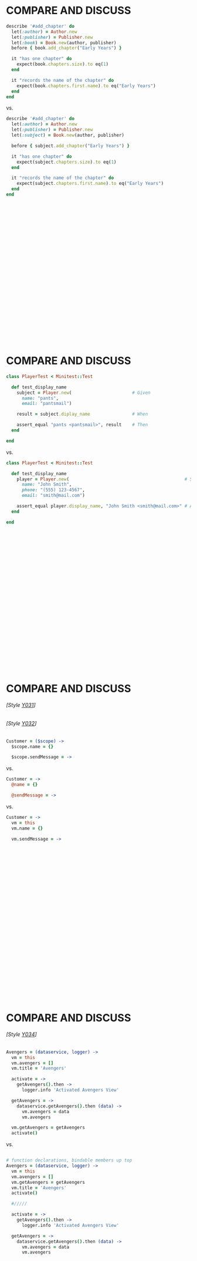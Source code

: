 <br></br>
<br></br>
<br></br>
<br></br>
<br></br>
<br></br>
<br></br>
<br></br>
<br></br>
<br></br>
<br></br>

# COMPARE AND DISCUSS
```ruby
describe '#add_chapter' do
  let(:author) = Author.new
  let(:publisher) = Publisher.new
  let(:book) = Book.new(author, publisher)
  before { book.add_chapter("Early Years") }

  it "has one chapter" do
    expect(book.chapters.size).to eq(1)
  end

  it "records the name of the chapter" do
    expect(book.chapters.first.name).to eq("Early Years")
  end
end
```
vs.
```ruby
describe '#add_chapter' do
  let(:author) = Author.new
  let(:publisher) = Publisher.new
  let(:subject) = Book.new(author, publisher)

  before { subject.add_chapter("Early Years") }

  it "has one chapter" do
    expect(subject.chapters.size).to eq(1)
  end

  it "records the name of the chapter" do
    expect(subject.chapters.first.name).to eq("Early Years")
  end
end
```


<br></br>
<br></br>
<br></br>
<br></br>
<br></br>
<br></br>
<br></br>
<br></br>
<br></br>
<br></br>
<br></br>

# COMPARE AND DISCUSS
```ruby
class PlayerTest < Minitest::Test

  def test_display_name
    subject = Player.new(                       # Given
      name: "pants",
      email: "pantsmail")

    result = subject.diplay_name                # When

    assert_equal "pants <pantsmail>", result    # Then
  end

end
```
vs.
```ruby
class PlayerTest < Minitest::Test

  def test_display_name
    player = Player.new(                                            # Setup
      name: "John Smith",
      phone: "(555) 123-4567",
      email: "smith@mail.com")

    assert_equal player.display_name, "John Smith <smith@mail.com>" # Assert
  end

end
```
<br></br>
<br></br>
<br></br>
<br></br>
<br></br>
<br></br>
<br></br>
<br></br>
<br></br>
<br></br>
<br></br>
# COMPARE AND DISCUSS
###### [Style [Y031](http://github.com/bolpin/angular-style/README.md#style-y031)]
###### [Style [Y032](http://github.com/bolpin/angular-style/README.md#style-y032)]

```coffeescript
Customer = ($scope) ->
  $scope.name = {}

  $scope.sendMessage = ->
```
vs.

```coffeescript
Customer = ->
  @name = {}

  @sendMessage = ->
```
vs.

```coffeescript
Customer = ->
  vm = this
  vm.name = {}

  vm.sendMessage = ->
```
<br></br>
<br></br>
<br></br>
<br></br>
<br></br>
<br></br>
<br></br>
<br></br>
<br></br>
<br></br>
<br></br>
<br></br>
# COMPARE AND DISCUSS
###### [Style [Y034](http://github.com/bolpin/angular-style/README.md#style-y034)]


  ```coffeescript
  Avengers = (dataservice, logger) ->
    vm = this
    vm.avengers = []
    vm.title = 'Avengers'

    activate = ->
      getAvengers().then ->
        logger.info 'Activated Avengers View'

    getAvengers = ->
      dataservice.getAvengers().then (data) ->
        vm.avengers = data
        vm.avengers

    vm.getAvengers = getAvengers
    activate()
  ```

vs.

  ```coffeescript

  # function declarations, bindable members up top
  Avengers = (dataservice, logger) ->
    vm = this
    vm.avengers = []
    vm.getAvengers = getAvengers
    vm.title = 'Avengers'
    activate()

    #/////

    activate = ->
      getAvengers().then ->
        logger.info 'Activated Avengers View'

    getAvengers = ->
      dataservice.getAvengers().then (data) ->
        vm.avengers = data
        vm.avengers
  ```

<br></br>
<br></br>
<br></br>
<br></br>
<br></br>
<br></br>
<br></br>
<br></br>
<br></br>
<br></br>
<br></br>
<br></br>
# COMPARE AND DISCUSS
###### [Style [Y033](http://github.com/bolpin/angular-style/README.md#style-y033)]


```coffeescript
Sessions = ->
  vm = this

  vm.gotoSession = ->
    #...

  vm.refresh = ->
    #...

  vm.search = ->
    #...

  vm.sessions = []
  vm.title = 'Sessions'
```

vs.

```coffeescript
Sessions = ->
  vm = this
  vm.gotoSession = gotoSession
  vm.refresh = refresh
  vm.search = search
  vm.sessions = []
  vm.title = 'Sessions'

  gotoSession = ->
    #...

  refresh = ->
    #...

  search = ->
    #...
```
<br></br>
<br></br>
<br></br>
<br></br>
<br></br>
<br></br>
<br></br>
<br></br>
<br></br>

What about one-liners?

```coffeescript
Sessions = (data) ->
  vm = this
  vm.gotoSession = gotoSession

  vm.refresh = ->
    # lines
    # of
    # code
    # affects
    # readability

  vm.search = search
  vm.sessions = []
  vm.title = 'Sessions'
```

vs.

```coffeescript
Sessions = (dataservice) ->
  vm = this
  vm.gotoSession = gotoSession
  vm.refresh = dataservice.refresh
  # 1 liner
  vm.search = search
  vm.sessions = []
  vm.title = 'Sessions'
```

<br></br>
<br></br>
<br></br>
<br></br>
<br></br>
<br></br>
<br></br>
<br></br>
<br></br>
<br></br>
<br></br>
<br></br>
# COMPARE AND DISCUSS
###### [Style [Y020](http://github.com/bolpin/angular-style/README.md#style-y001)]

```coffeescript
angular
  .module('app', [ 'ngRoute' ])
  .controller('SomeController', SomeController)
  .factory 'someFactory', someFactory

SomeController = ->
  #...

someFactory = ->
  #...
```
vs.

```coffeescript
# app.module.js.coffee
angular
  .module 'app', [ 'ngRoute' ]
```

```coffeescript
# someController.js.coffee
angular
  .module('app')
  .controller 'SomeController', SomeController

SomeController ->
  #...
```

```coffeescript
# someFactory.js.coffee
angular
  .module('app')
  .factory 'someFactory', someFactory

someFactory ->
  #...
```
<br></br>
<br></br>
<br></br>
<br></br>
<br></br>
<br></br>
<br></br>
<br></br>
<br></br>
<br></br>
<br></br>

# DISCUSS
###### [Style [Y023](http://github.com/bolpin/angular-style/README.md#style-y023)]

Good?

  - Use `angular.module('app', [])` to set a module.
  - Use `angular.module('app')` to get a module.

<br></br>
<br></br>
<br></br>
<br></br>
<br></br>
<br></br>
<br></br>
<br></br>
<br></br>
# COMPARE AND DISCUSS
###### [Style [Y030](http://github.com/bolpin/angular-style/README.md#style-y030)]


```html
<div ng-controller="Customer">
    {{ name }}
</div>
```

vs.

```html
<div ng-controller="Customer as customer">
    {{ customer.name }}
</div>
```

<br></br>
<br></br>
<br></br>
<br></br>
<br></br>
<br></br>
<br></br>
<br></br>
<br></br>
<br></br>
<br></br>
<br></br>
# COMPARE AND DISCUSS
###### [Style [Y035](http://github.com/bolpin/angular-style/README.md#style-y035)]

  ```coffeescript

  Order = ($http, $q, config, userInfo) ->
    vm = this
    vm.checkCredit = checkCredit
    vm.isCreditOk
    vm.total = 0

    checkCredit = ->
      settings = {}
      # Get the credit service base URL from config
      # Set credit service required headers
      # Prepare URL query string or data object with request data
      # Add user-identifying info so service gets the right credit limit for this user.
      # Use JSONP for this browser if it doesn't support CORS
      $http.get(settings).then((data) ->
        # Unpack JSON data in the response object
        # to find maxRemainingAmount
        vm.isCreditOk = vm.total <= maxRemainingAmount
      ).catch (error) ->
        # Interpret error
        # Cope w/ timeout? retry? try alternate service?
        # Re-reject with appropriate error for a user to see
  ```

  vs.

  ```coffeescript

  Order = (creditService) ->
    vm = this
    vm.checkCredit = checkCredit
    vm.isCreditOk
    vm.total = 0

    checkCredit = ->
      creditService.isOrderTotalOk(vm.total).then((isOk) ->
        vm.isCreditOk = isOk
      ).catch showServiceError
  ```

<br></br>
<br></br>
<br></br>
<br></br>
<br></br>
<br></br>
<br></br>
<br></br>
<br></br>
<br></br>
<br></br>
<br></br>
# COMPARE AND DISCUSS
###### [Style [Y037](http://github.com/bolpin/angular-style/README.md#style-y037)]


### Re-use controllers amongst multiple views?
vs.
### Move reusable logic to factories and keep the controller simple and focused on its view?


<br></br>
<br></br>
<br></br>
<br></br>
<br></br>
<br></br>
<br></br>
<br></br>
<br></br>
<br></br>
<br></br>
<br></br>
# COMPARE AND DISCUSS
###### [Style [Y038](http://github.com/bolpin/angular-style/README.md#style-y038)]

 ```coffeescript
  # route-config.js.coffee
  angular
    .module('app')
    .config config

  config = ($routeProvider) ->
    $routeProvider.when '/avengers', templateUrl: 'avengers.html'
  ```

  ```html
  <!-- avengers.html -->
  <div ng-controller="Avengers as vm">
  </div>
  ```

  vs.

  ```coffeescript
  # route-config.js.coffee
  angular
    .module('app')
    .config config

  config = ($routeProvider) ->
    $routeProvider.when '/avengers',
      templateUrl: 'avengers.html'
      controller: 'Avengers'
      controllerAs: 'vm'
  ```

  ```html
  <!-- avengers.html -->
  <div>
  </div>
  ```

<br></br>
<br></br>
<br></br>
<br></br>
<br></br>
<br></br>
<br></br>
<br></br>
<br></br>
<br></br>
<br></br>
<br></br>
###### [Style [Y040](http://github.com/bolpin/angular-style/README.md#style-y040)]
  How many instances of given service can there be per injector? (Are services singletons?)
<br></br>
<br></br>
<br></br>
<br></br>
<br></br>
<br></br>
<br></br>
<br></br>
<br></br>
<br></br>
<br></br>
<br></br>

# COMPARE AND DISCUSS
###### [Style [Y040](http://github.com/bolpin/angular-style/README.md#style-y040)]


  ```coffeescript
  # service
  angular
    .module('app')
    .service 'logger', logger

  logger = ->
    @logError = (msg) ->
      #...
  ```

vs.

  ```coffeescript
  # factory
  angular
    .module('app')
    .factory 'logger', logger

  logger = ->
    logError: (msg) ->
      #...
  ```


<br></br>
<br></br>
<br></br>
<br></br>
<br></br>
<br></br>
<br></br>
<br></br>
<br></br>
<br></br>
<br></br>
<br></br>
# DISCUSS
###### [Style [Y050](http://github.com/bolpin/angular-style/README.md#style-y050)]

  - Factories should have a [single responsibility](http://en.wikipedia.org/wiki/Single_responsibility_principle), that is encapsulated by its context.
  - Once a factory begins to exceed that singular purpose, a new factory should be created.

<br></br>
<br></br>
<br></br>
<br></br>
<br></br>
<br></br>
<br></br>
<br></br>
<br></br>
<br></br>
<br></br>
<br></br>
# DISCUSS
###### [Style [Y051](http://github.com/bolpin/angular-style/README.md#style-y051)]

  - Factories are singletons and return an object that contains _________________.
  - How does a factory differ from a service?
  - How does a factory differ from a provider?


<br></br>
<br></br>
<br></br>
<br></br>
<br></br>
<br></br>
<br></br>
<br></br>
<br></br>
<br></br>
<br></br>
<br></br>
# COMPARE AND DISCUSS
###### [Style [Y052](http://github.com/bolpin/angular-style/README.md#style-y052)]

```coffeescript
dataService = ->
  someValue = ''

  save = ->

  validate = ->

  {
    save: save
    someValue: someValue
    validate: validate
  }
```
vs.

```coffeescript
dataService = ->
  someValue = ''
  service =
    save: save
    someValue: someValue
    validate: validate

  #//////////

  save = ->

  validate = ->

  service
```


<br></br>
<br></br>
<br></br>
<br></br>
<br></br>
<br></br>
<br></br>
<br></br>
<br></br>
<br></br>
<br></br>
<br></br>
# COMPARE AND DISCUSS
###### [Style [Y053](http://github.com/bolpin/angular-style/README.md#style-y053)]

  ```coffeescript
  dataservice = ($http, $location, $q, exception, logger) ->
    isPrimed = false
    primePromise = undefined

    getAvengers = ->
      # implementation details go here

    getAvengerCount = ->
      # implementation details go here

    getAvengersCast = ->
      # implementation details go here

    prime = ->
      # implementation details go here

    ready = (nextPromises) ->
      # implementation details go here

    service =
      getAvengersCast: getAvengersCast
      getAvengerCount: getAvengerCount
      getAvengers: getAvengers
      ready: ready

    service

  ```
vs.

  ```coffeescript
  # Using function declarations and accessible members up top
  dataservice = ($http, $location, $q, exception, logger) ->
    isPrimed = false
    primePromise = undefined

    service =
      getAvengersCast: getAvengersCast
      getAvengerCount: getAvengerCount
      getAvengers: getAvengers
      ready: ready

    #//////////

    getAvengers = ->
      # implementation details go here

    getAvengerCount = ->
      # implementation details go here

    getAvengersCast = ->
      # implementation details go here

    prime = ->
      # implementation details go here

    ready = (nextPromises) ->
      # implementation details go here

    service
  ```


<br></br>
<br></br>
<br></br>
<br></br>
<br></br>
<br></br>
<br></br>
<br></br>
<br></br>
<br></br>
<br></br>
<br></br>
# DISCUSS
###### [Style [Y060](http://github.com/bolpin/angular-style/README.md#style-y060)]

  ```coffeescript
  # dataservice factory

  angular
    .module('app.core')
    .factory 'dataservice', dataservice

  dataservice.$inject = [
    '$http'
    'logger'
  ]

  dataservice = ($http, logger) ->

    getAvengers = ->

      getAvengersComplete = (response) ->
        response.data.results

      getAvengersFailed = (error) ->
        logger.error 'XHR Failed for getAvengers.' + error.data

      $http.get('/api/maa').then(getAvengersComplete).catch getAvengersFailed

    { getAvengers: getAvengers }

  ```

are implementation details hidden?

  ```coffeescript
  # controller calling the dataservice factory
  angular
    .module('app.avengers')
    .controller 'Avengers', Avengers

  Avengers.$inject = [
    'dataservice'
    'logger'
  ]

  Avengers = (dataservice, logger) ->
    vm = this

    activate = ->
      getAvengers().then ->
        logger.info 'Activated Avengers View'

    getAvengers = ->
      dataservice.getAvengers().then (data) ->
        vm.avengers = data
        vm.avengers

    vm.avengers = []
    activate()
  ```

<br></br>
<br></br>
<br></br>
<br></br>
<br></br>
<br></br>
<br></br>
<br></br>
<br></br>
<br></br>
<br></br>
<br></br>
# DISCUSS
###### [Style [Y061](http://github.com/bolpin/angular-style/README.md#style-y061)]

returning a promise:

  ```coffeescript
  activate()

  activate = ->

    ###
    # Step 1
    # Ask the getAvengers function for the
    # avenger data and wait for the promise
    ###

    getAvengers().then ->

      ###
      # Step 4
      # Perform an action on resolve of final promise
      ###

      logger.info 'Activated Avengers View'

  getAvengers = ->

    ###
    # Step 2
    # Ask the data service for the data and wait
    # for the promise
    ###

    dataservice.getAvengers().then (data) ->

      ###
      # Step 3
      # set the data and resolve the promise
      ###

      vm.avengers = data
      vm.avengers


  ```


<br></br>
<br></br>
<br></br>
<br></br>
<br></br>
<br></br>
<br></br>
<br></br>
<br></br>
<br></br>
<br></br>
<br></br>
# DISCUSS
###### [Style [Y070](http://github.com/bolpin/angular-style/README.md#style-y070)]

  Create one directive per file? Why?

  ```coffeescript
  # directives.js.coffee
  angular
    .module('app.widgets')

    # order directive that is specific to the order module
    .directive('orderCalendarRange', orderCalendarRange)

    # sales directive that can be used anywhere across the sales app
    .directive('salesCustomerInfo', salesCustomerInfo)

    # spinner directive that can be used anywhere across apps
    .directive('sharedSpinner', sharedSpinner)

  orderCalendarRange = ->

  salesCustomerInfo = ->

  sharedSpinner = ->
  ```

  vs.

  ```coffeescript
  # calendarRange.directive.js.coffee
  # @desc order directive that is specific to the order module at a company named Acme
  # @example <div acme-order-calendar-range></div>

  angular
    .module('sales.order')
    .directive 'acmeOrderCalendarRange', orderCalendarRange

  orderCalendarRange = ->
  ```

good or bad?

  ```coffeescript
  # customerInfo.directive.js.coffee
  # @desc sales directive that can be used anywhere across the sales app at a company named Acme
  # @example <div acme-sales-customer-info></div>

  angular
    .module('sales.widgets')
    .directive 'acmeSalesCustomerInfo', salesCustomerInfo

  salesCustomerInfo = ->
  ```

good or bad?

  ```coffeescript
  # spinner.directive.js.coffee
  # @desc spinner directive that can be used anywhere across apps at a company named Acme
  # @example <div acme-shared-spinner></div>

  angular
    .module('shared.widgets')
    .directive 'acmeSharedSpinner', sharedSpinner

  sharedSpinner = ->
  ```

<br></br>
<br></br>
<br></br>
<br></br>
<br></br>
<br></br>
<br></br>
<br></br>
<br></br>
<br></br>
<br></br>
<br></br>
# COMPARE AND DISCUSS
###### [Style [Y072](http://github.com/bolpin/angular-style/README.md#style-y072)]

  - When manipulating the DOM directly, use a ______________.

    *Why?*  DOM manipulation can be difficult to test, debug, and there are often better ways (e.g. _______, _______, _______)

<br></br>
<br></br>
<br></br>
<br></br>
<br></br>
<br></br>
<br></br>
<br></br>
<br></br>
<br></br>
<br></br>
<br></br>
# COMPARE AND DISCUSS
###### [Style [Y074](http://github.com/bolpin/angular-style/README.md#style-y074)]

  - When creating a directive that makes sense as a stand-alone element, allow restrict `_`
  - Implement as an _______  when it's stand-alone and as an ______  when it enhances its existing DOM element.


  ```html
  <div class="my-calendar-range"></div>
  ```

  ```coffeescript
  angular
    .module('app.widgets').directive 'myCalendarRange', myCalendarRange

  myCalendarRange = ->
    directive = 
      link: link
      templateUrl: '/template/is/located/here.html'
      restrict: 'C'

    link = (scope, element, attrs) ->

    directive
  ```

vs.

  ```html
  <my-calendar-range></my-calendar-range>
  <div my-calendar-range></div>
  ```

  ```coffeescript
  angular
    .module('app.widgets')
    .directive 'myCalendarRange', myCalendarRange

  myCalendarRange = ->
    directive = 
      link: link
      templateUrl: '/template/is/located/here.html'
      restrict: 'EA'

    link = (scope, element, attrs) ->

    directive
  ```

<br></br>
<br></br>
<br></br>
<br></br>
<br></br>
<br></br>
<br></br>
<br></br>
<br></br>
<br></br>
<br></br>
<br></br>
# DISCUSS
###### [Style [Y075](http://github.com/bolpin/angular-style/README.md#style-y075)]

  ```html
  <div my-example max="77"></div>
  ```

  ```coffeescript
  angular
    .module('app')
    .directive 'myExample', myExample

  myExample = ->
    directive = 
      restrict: 'EA'
      templateUrl: 'app/feature/example.directive.html'
      scope: max: '='
      link: linkFunc
      controller: ExampleController
      controllerAs: 'vm'
      bindToController: true

    linkFunc = (scope, el, attr, ctrl) ->
      console.log 'LINK: scope.min = %s *** should be undefined', scope.min
      console.log 'LINK: scope.max = %s *** should be undefined', scope.max
      console.log 'LINK: scope.vm.min = %s', scope.vm.min
      console.log 'LINK: scope.vm.max = %s', scope.vm.max

    directive

  ExampleController.$inject = [ '$scope' ]

  ExampleController = ($scope) ->
    # Injecting $scope just for comparison
    vm = this
    vm.min = 3
    console.log 'CTRL: $scope.vm.min = %s', $scope.vm.min
    console.log 'CTRL: $scope.vm.max = %s', $scope.vm.max
    console.log 'CTRL: vm.min = %s', vm.min
    console.log 'CTRL: vm.max = %s', vm.max
  ```

  ```html
  <!-- example.directive.html -->
  <div>hello world</div>
  <div>max={{vm.max}}<input ng-model="vm.max"/></div>
  <div>min={{vm.min}}<input ng-model="vm.min"/></div>
  ```

How about this?

  ```coffeescript
  # Alternative to above example
  linkFunc = (scope, el, attr, vm) ->
    console.log 'LINK: scope.min = %s *** should be undefined', scope.min
    console.log 'LINK: scope.max = %s *** should be undefined', scope.max
    console.log 'LINK: vm.min = %s', vm.min
    console.log 'LINK: vm.max = %s', vm.max
  ```

<br></br>
<br></br>
<br></br>
<br></br>
<br></br>
<br></br>
<br></br>
<br></br>
<br></br>
<br></br>
<br></br>
<br></br>
# DISCUSS
###### [Style [Y076](http://github.com/bolpin/angular-style/README.md#style-y076)]

  bindToController

  ```html
  <div my-example max="77"></div>
  ```

  ```coffeescript
  angular
    .module('app')
    .directive 'myExample', myExample

  myExample = ->

    directive = 
      restrict: 'EA'
      templateUrl: 'app/feature/example.directive.html'
      scope: max: '='
      controller: ExampleController
      controllerAs: 'vm'
      bindToController: true

    directive

  ExampleController = ->
    vm = this
    vm.min = 3
    console.log 'CTRL: vm.min = %s', vm.min
    console.log 'CTRL: vm.max = %s', vm.max
  ```

  ```html
  <!-- example.directive.html -->
  <div>hello world</div>
  <div>max={{vm.max}}<input ng-model="vm.max"/></div>
  <div>min={{vm.min}}<input ng-model="vm.min"/></div>
  ```

<br></br>
<br></br>
<br></br>
<br></br>
<br></br>
<br></br>
<br></br>
<br></br>
<br></br>
<br></br>
<br></br>
<br></br>
# COMPARE AND DISCUSS
###### [Style [Y080](http://github.com/bolpin/angular-style/README.md#style-y080)]

  - Where to put start-up logic for a controller?

  ```coffeescript
  Avengers = (dataservice) ->
    vm = this
    vm.avengers = []
    vm.title = 'Avengers'

    dataservice.getAvengers().then (data) ->
      vm.avengers = data
      vm.avengers
  ```
vs.

  ```coffeescript
  Avengers = (dataservice) ->
    vm = this
    vm.avengers = []
    vm.title = 'Avengers'

    activate()

    #//////////

    activate = ->
      dataservice.getAvengers().then (data) ->
        vm.avengers = data
        vm.avengers
  ```

  - When a controller depends on a promise to be resolved before the controller is activated, resolve those dependencies in the `______________` before the controller logic is executed. If you need to conditionally cancel a route before the controller is activated, use a _____________.

  - Use a ________________ when you want to decide to cancel the route before ever transitioning to the View.


  ```coffeescript
  angular
    .module('app')
    .controller 'Avengers', Avengers

  Avengers = (movieService) ->
    vm = this

    # unresolved
    vm.movies

    # resolved asynchronously
    movieService.getMovies().then (response) ->
      vm.movies = response.movies
  ```
vs.

  ```coffeescript
  # better?
  # route-config.js.coffee
  angular
    .module('app')
    .config config

  config = ($routeProvider) ->
    $routeProvider.when '/avengers',
      templateUrl: 'avengers.html'
      controller: 'Avengers'
      controllerAs: 'vm'
      resolve: moviesPrepService: (movieService) ->
        movieService.getMovies()


  # avengers.js.coffee
  angular
    .module('app')
    .controller 'Avengers', Avengers

  Avengers.$inject = [ 'moviesPrepService' ]

  Avengers = (moviesPrepService) ->
    vm = this
    vm.movies = moviesPrepService.movies
  ```

  vs.

  ```coffeescript
  # even better?
  # route-config.js.coffee
  angular
    .module('app')
    .config config

  config = ($routeProvider) ->
    $routeProvider.when '/avengers',
      templateUrl: 'avengers.html'
      controller: 'Avengers'
      controllerAs: 'vm'
      resolve: moviesPrepService: moviesPrepService

  moviesPrepService = (movieService) ->
    movieService.getMovies()


  # avengers.js.coffee
  angular
    .module('app')
    .controller 'Avengers', Avengers

  Avengers.$inject = [ 'moviesPrepService' ]

  Avengers = (moviesPrepService) ->
    vm = this
    vm.movies = moviesPrepService.movies
  ```

<br></br>
<br></br>
<br></br>
<br></br>
<br></br>
<br></br>
<br></br>
<br></br>
<br></br>
<br></br>
<br></br>
<br></br>
# COMPARE AND DISCUSS
###### [Style [Y091](http://github.com/bolpin/angular-style/README.md#style-y091)]

identify dependencies

  - Use ________ to manually identify your dependencies for Angular components.


```coffeescript
Angular
  .module('app')
  .controller 'Dashboard', [
    '$location'
    '$routeParams'
    'common'
    'dataservice'
    ($location, $routeParams, common, dataservice) ->
  ]
```

```coffeescript
Dashboard = ($location, $routeParams, common, dataservice) ->

angular
  .module('app')
  .controller 'Dashboard', [
    '$location'
    '$routeParams'
    'common'
    'dataservice'
    Dashboard
  ]
```

vs.

```coffeescript
Dashboard = ($location, $routeParams, common, dataservice) ->

angular
  .module('app')
  .controller 'Dashboard', Dashboard

Dashboard.$inject = [
  '$location'
  '$routeParams'
  'common'
  'dataservice'
]
```

  When your function is below a return statement the `$inject` may be unreachable (this may happen in a directive). How can we solve this? 

```coffeescript
# inside a directive definition
outer = ->
ddo =
  controller: DashboardPanelController
  controllerAs: 'vm'

DashboardPanelController = (logger) ->

return ddo
DashboardPanelController.$inject = [ 'logger' ]
```

vs.

```coffeescript
# outside a directive definition
outer = ->
  ddo =
    controller: DashboardPanelController
    controllerAs: 'vm'
  ddo

DashboardPanelController.$inject = [ 'logger' ]

DashboardPanelController = (logger) ->
```






























<br></br>
<br></br>
<br></br>
<br></br>
<br></br>
<br></br>
<br></br>
<br></br>
<br></br>
<br></br>
<br></br>
<br></br>
<br></br>
<br></br>
<br></br>
<br></br>
<br></br>
<br></br>
<br></br>
<br></br>
<br></br>
<br></br>
<br></br>




























### Route Resolver Dependencies
# COMPARE AND DISCUSS
###### [Style [Y092](http://github.com/bolpin/angular-style/README.md#style-y092)]

good?
```coffeescript
config = ($routeProvider) ->
  $routeProvider.when '/avengers',
    templateUrl: 'avengers.html'
    controller: 'AvengersController'
    controllerAs: 'vm'
    resolve: moviesPrepService: moviesPrepService

moviesPrepService.$inject = [ 'movieService' ]

moviesPrepService = (movieService) ->
  movieService.getMovies()
```



<br></br>
<br></br>
<br></br>
<br></br>
<br></br>
<br></br>
<br></br>
<br></br>
<br></br>
<br></br>
<br></br>
<br></br>
# DISCUSS
###### [Style [Y100](http://github.com/bolpin/angular-style/README.md#style-y100)]
### ng-annotate

Is the following code using minification-safe dependencies?

```coffeescript
angular
  .module('app')
  .controller('Avengers', Avengers)

# @ngInject
Avengers = (storageService, avengerService) ->
  vm = this
  vm.heroSearch = ''
  vm.storeHero = storeHero

  storeHero = ->
    hero = avengerService.find(vm.heroSearch)
    storageService.save hero.name, hero
```



<br></br>
<br></br>
<br></br>
<br></br>
<br></br>
<br></br>
<br></br>
<br></br>
<br></br>
<br></br>
<br></br>
<br></br>
# DISCUSS
###### [Style [Y110](http://github.com/bolpin/angular-style/README.md#style-y110)]
### decorators

good?

```coffeescript
angular
  .module('blocks.exception')
  .config exceptionConfig

exceptionConfig.$inject = [ '$provide' ]

exceptionConfig = ($provide) ->
  $provide.decorator '$exceptionHandler', extendExceptionHandler

extendExceptionHandler = ($delegate, toastr) ->
  (exception, cause) ->
    $delegate exception, cause
    errorData =
      exception: exception
      cause: cause
    # Could add the error to a service's collection,
    # add errors to $rootScope, log errors to remote web server,
    # or log locally. Or throw hard. It is entirely up to you.
    toastr.error exception.msg, errorData

extendExceptionHandler.$inject = [
  '$delegate'
  'toastr'
]
```

<br></br>
<br></br>
<br></br>
<br></br>
<br></br>
<br></br>
<br></br>
<br></br>
<br></br>
<br></br>
<br></br>
<br></br>
# DISCUSS
###### [Style [Y111](http://github.com/bolpin/angular-style/README.md#style-y111)]

### Exception Catchers

```coffeescript
# recommended
angular
  .module('blocks.exception')
  .factory 'exception', exception

exception.$inject = [ 'logger' ]

exception = (logger) ->
  service = catcher: catcher

  catcher = (message) ->
    (reason) ->
      logger.error message, reason

  service
```


<br></br>
<br></br>
<br></br>
<br></br>
<br></br>
<br></br>
<br></br>
<br></br>
<br></br>
<br></br>
<br></br>
<br></br>
# DISCUSS
###### [Style [Y112](http://github.com/bolpin/angular-style/README.md#style-y112)]
### Route Errors


good?
```coffeescript
handlingRouteChangeError = false

handleRoutingErrors = ->
  # Route cancellation:
  # On routing error, go to the dashboard.
  # Provide an exit clause if it tries to do it twice.
  $rootScope.$on '$routeChangeError', (event, current, previous, rejection) ->
    if handlingRouteChangeError
      return
    handlingRouteChangeError = true
    destination = current and (current.title or current.name or current.loadedTemplateUrl) or 'unknown target'
    msg = 'Error routing to ' + destination + '. ' + (rejection.msg or '')
    # Optionally log using a custom service or $log.
    # (Don't forget to inject custom service)
    logger.warning msg, [ current ]
    # On routing error, go to another route/state.
    $location.path '/'
```


<br></br>
<br></br>
<br></br>
<br></br>
<br></br>
<br></br>
<br></br>
<br></br>
<br></br>
<br></br>
<br></br>
<br></br>
# COMPARE AND DISCUSS
###### [Style [Y120](http://github.com/bolpin/angular-style/README.md#style-y120)]
### Naming

  - Use consistent names for all components following a pattern that describes the component's feature then (optionally) its type. My recommended pattern is `feature.type.js`. There are 2 names for most assets:
    * the file name (`avengers.controller.js`)
    * the registered component name with Angular (`AvengersController`)

<br></br>
<br></br>
<br></br>
<br></br>
<br></br>
<br></br>
<br></br>
<br></br>
<br></br>
<br></br>
<br></br>
<br></br>
# DISCUSS
###### [Style [Y121](http://github.com/bolpin/angular-style/README.md#style-y121)]
### Feature File Names

  - Use consistent names for all components following a pattern that describes the component's feature then (optionally) its type. My recommended pattern is `feature.type.js`.

```coffeescript
# common options

# Controllers
avengers.js.coffee
avengers.controller.js.coffee
avengersController.js.coffee

# Services/Factories
logger.js.coffee
logger.service.js.coffee
loggerService.js.coffee
```
or

```coffeescript

# controllers
avengers.controller.js.coffee
avengers.controller.spec.js.coffee

# services/factories
logger.service.js.coffee
logger.service.spec.js.coffee

# constants
constants.js.coffee

# module definition
avengers.module.js.coffee

# routes
avengers.routes.js.coffee
avengers.routes.spec.js.coffee

# configuration
avengers.config.js.coffee

# directives
avenger-profile.directive.js.coffee
avenger-profile.directive.spec.js.coffee
```
or

```coffeescript

# Controllers
avengers.js.coffee
avengers.spec.js.coffee
```

<br></br>
<br></br>
<br></br>
<br></br>
<br></br>
<br></br>
<br></br>
<br></br>
<br></br>
<br></br>
<br></br>
<br></br>
# DISCUSS
###### [Style [Y122](http://github.com/bolpin/angular-style/README.md#style-y122)]
### Test File Names



```coffeescript

avengers.controller.spec.js.coffee
logger.service.spec.js.coffee
avengers.routes.spec.js.coffee
avenger-profile.directive.spec.js.coffee
```

<br></br>
<br></br>
<br></br>
<br></br>
<br></br>
<br></br>
<br></br>
<br></br>
<br></br>
<br></br>
<br></br>
<br></br>
# DISCUSS
###### [Style [Y123](http://github.com/bolpin/angular-style/README.md#style-y123)]
### Controller Names


```coffeescript

# avengers.controller.js
angular
  .module
  .controller('HeroAvengersController', HeroAvengersController)

HeroAvengersController = ->
```

<br></br>
<br></br>
<br></br>
<br></br>
<br></br>
<br></br>
<br></br>
<br></br>
<br></br>
<br></br>
<br></br>
<br></br>
# DISCUSS
###### [Style [Y124](http://github.com/bolpin/angular-style/README.md#style-y124)]
### Controller Name Suffix

```coffeescript
# avengers.controller.js.coffee

angular
  .module
  .controller 'AvengersController', AvengersController

AvengersController = ->
```

<br></br>
<br></br>
<br></br>
<br></br>
<br></br>
<br></br>
<br></br>
<br></br>
<br></br>
<br></br>
<br></br>
<br></br>
# DISCUSS
###### [Style [Y125](http://github.com/bolpin/angular-style/README.md#style-y125)]
### Factory Names

```coffeescript
# logger.service.js.coffee
angular
  .module
  .factory('logger', logger)

logger = ->
```

<br></br>
<br></br>
<br></br>
<br></br>
<br></br>
<br></br>
<br></br>
<br></br>
<br></br>
<br></br>
<br></br>
<br></br>
# DISCUSS
###### [Style [Y126](http://github.com/bolpin/angular-style/README.md#style-y126)]
### Directive Component Names


```coffeescript
# avenger-profile.directive.js.coffee
angular
  .module
  .directive('xxAvengerProfile', xxAvengerProfile)

# usage is <xx-avenger-profile> </xx-avenger-profile>

xxAvengerProfile = ->
```



<br></br>
<br></br>
<br></br>
<br></br>
<br></br>
<br></br>
<br></br>
<br></br>
<br></br>
<br></br>
<br></br>
<br></br>
# DISCUSS
###### [Style [Y128](http://github.com/bolpin/angular-style/README.md#style-y128)]
### Configuration

  - Separate configuration for a module into its own file named after the module. A configuration file for the main `app` module is named `app.config.js` (or simply `config.js`). A configuration for a module named `admin.module.js` is named `admin.config.js`.


<br></br>
<br></br>
<br></br>
<br></br>
<br></br>
<br></br>
<br></br>
<br></br>
<br></br>
<br></br>
<br></br>
<br></br>
# DISCUSS
###### [Style [Y129](http://github.com/bolpin/angular-style/README.md#style-y129)]
### Routes

  - Separate route configuration into its own file. Examples might be `app.route.js` for the main module and `admin.route.js` for the `admin` module. Even in smaller apps I prefer this separation from the rest of the configuration.


<br></br>
<br></br>
<br></br>
<br></br>
<br></br>
<br></br>
<br></br>
<br></br>
<br></br>
<br></br>
<br></br>
<br></br>
# DISCUSS
###### [Style [Y140](http://github.com/bolpin/angular-style/README.md#style-y140)]
## Application Structure LIFT Principle

  - Structure your app such that you can `L`______ your code quickly, `I`_________ the code at a glance, keep the `F`______est structure you can, and `T`______ to stay DRY. The structure should follow these four basic guidelines.




<br></br>
<br></br>
<br></br>
<br></br>
<br></br>
<br></br>
<br></br>
<br></br>
<br></br>
<br></br>
# DISCUSS
###### [Style [Y141](http://github.com/bolpin/angular-style/README.md#style-y141)]
### Locate

```
/bower_components
/client
  /app
    /avengers
    /blocks
      /exception
      /logger
    /core
    /dashboard
    /data
    /layout
    /widgets
  /content
  index.html
.bower.json
```

<br></br>
<br></br>
<br></br>
<br></br>
<br></br>
<br></br>
<br></br>
<br></br>
<br></br>
<br></br>
## Application Structure

### Overall Guidelines
# DISCUSS
###### [Style [Y150](http://github.com/bolpin/angular-style/README.md#style-y150)]

  - Have a near term view of implementation and a long term vision. In other words, start small but keep in mind on where the app is heading down the road. All of the app's code goes in a root folder named `app`. All content is 1 feature per file. Each controller, service, module, view is in its own file. All 3rd party vendor scripts are stored in another root folder and not in the `app` folder. I didn't write them and I don't want them cluttering my app (`bower_components`, `scripts`, `lib`).

    Note: Find more details and reasoning behind the structure at [this original post on application structure](http://www.johnpapa.net/angular-app-structuring-guidelines/).

<br></br>
<br></br>
<br></br>
<br></br>
<br></br>
<br></br>
<br></br>
<br></br>
<br></br>
<br></br>
### Layout
# DISCUSS
###### [Style [Y151](http://github.com/bolpin/angular-style/README.md#style-y151)]

  - Place components that define the overall layout of the application in a folder named `layout`. These may include a shell view and controller may act as the container for the app, navigation, menus, content areas, and other regions.

    *Why?*  Organizes all layout in a single place re-used throughout the application.

<br></br>
<br></br>
<br></br>
<br></br>
<br></br>
<br></br>
<br></br>
<br></br>
<br></br>
<br></br>
### Folders-by-Feature Structure
# DISCUSS
###### [Style [Y152](http://github.com/bolpin/angular-style/README.md#style-y152)]


```coffeescript
# folders-by-feature

app/
    app.module.js.coffee
    app.config.js.coffee
    components/
        calendar.directive.js.coffee
        calendar.directive.html
        user-profile.directive.js.coffee
        user-profile.directive.html
    layout/
        shell.html
        shell.controller.js.coffee
        topnav.html
        topnav.controller.js.coffee
    people/
        attendees.html
        attendees.controller.js.coffee
        people.routes.js.coffee
        speakers.html
        speakers.controller.js.coffee
        speaker-detail.html
        speaker-detail.controller.js.coffee
    services/
        data.service.js.coffee
        localstorage.service.js.coffee
        logger.service.js.coffee
        spinner.service.js.coffee
    sessions/
        sessions.html
        sessions.controller.js.coffee
        sessions.routes.js.coffee
        session-detail.html
        session-detail.controller.js.coffee
```

## vs.

```coffeescript
# folders-by-type

app/
    app.module.js.coffee
    app.config.js.coffee
    app.routes.js.coffee
    directives.js.coffee
    controllers/
        attendees.js.coffee
        session-detail.js.coffee
        sessions.js.coffee
        shell.js.coffee
        speakers.js.coffee
        speaker-detail.js.coffee
        topnav.js.coffee
    directives/
        calendar.directive.js.coffee
        calendar.directive.html
        user-profile.directive.js.coffee
        user-profile.directive.html
    services/
        dataservice.js.coffee
        localstorage.js.coffee
        logger.js.coffee
        spinner.js.coffee
    views/
        attendees.html
        session-detail.html
        sessions.html
        shell.html
        speakers.html
        speaker-detail.html
        topnav.html
```


<br></br>
<br></br>
<br></br>
<br></br>
<br></br>
<br></br>
<br></br>
<br></br>
<br></br>
<br></br>
### Many Small, Self Contained Modules
# COMPARE AND DISCUSS
###### [Style [Y160](http://github.com/bolpin/angular-style/README.md#style-y160)]

  - Create small modules that encapsulate one responsibility.

    *Why?*  Modular applications make it easy to plug and go as they allow the development teams to build vertical slices of the applications and roll out incrementally. This means we can plug in new features as we develop them.

<br></br>
<br></br>
<br></br>
<br></br>
<br></br>
<br></br>
<br></br>
<br></br>
<br></br>
<br></br>
### Create an App Module
# COMPARE AND DISCUSS
###### [Style [Y161](http://github.com/bolpin/angular-style/README.md#style-y161)]

  - Create an application root module whose role is pull together all of the modules and features of your application. Name this for your application.

    *Why?*  Angular encourages modularity and separation patterns. Creating an application root module whose role is to tie your other modules together provides a very straightforward way to add or remove modules from your application.

<br></br>
<br></br>
<br></br>
<br></br>
<br></br>
<br></br>
<br></br>
<br></br>
<br></br>
<br></br>
### Keep the App Module Thin
# COMPARE AND DISCUSS
###### [Style [Y162](http://github.com/bolpin/angular-style/README.md#style-y162)]

  - Only put logic for pulling together the app in the application module. Leave features in their own modules.

    *Why?*  Adding additional roles to the application root to get remote data, display views, or other logic not related to pulling the app together muddies the app module and make both sets of features harder to reuse or turn off.

    *Why?*  The app module becomes a manifest that describes which modules help define the application.

<br></br>
<br></br>
<br></br>
<br></br>
<br></br>
<br></br>
<br></br>
<br></br>
<br></br>
<br></br>
### Feature Areas are Modules
# COMPARE AND DISCUSS
###### [Style [Y163](http://github.com/bolpin/angular-style/README.md#style-y163)]

  - Create modules that represent feature areas, such as layout, reusable and shared services, dashboards, and app specific features (e.g. customers, admin, sales).

    *Why?*  Self contained modules can be added to the application with little or no friction.

    *Why?*  Sprints or iterations can focus on feature areas and turn them on at the end of the sprint or iteration.

    *Why?*  Separating feature areas into modules makes it easier to test the modules in isolation and reuse code.

<br></br>
<br></br>
<br></br>
<br></br>
<br></br>
<br></br>
<br></br>
<br></br>
<br></br>
<br></br>
### Reusable Blocks are Modules
# COMPARE AND DISCUSS
###### [Style [Y164](http://github.com/bolpin/angular-style/README.md#style-y164)]

  - Create modules that represent reusable application blocks for common services such as exception handling, logging, diagnostics, security, and local data stashing.

    *Why?*  These types of features are needed in many applications, so by keeping them separated in their own modules they can be application generic and be reused across applications.

<br></br>
<br></br>
<br></br>
<br></br>
<br></br>
<br></br>
<br></br>
<br></br>
<br></br>
<br></br>
### Module Dependencies
# COMPARE AND DISCUSS
###### [Style [Y165](http://github.com/bolpin/angular-style/README.md#style-y165)]

  - The application root module depends on the app specific feature modules and any shared or reusable modules.

    ![Modularity and Dependencies](https://raw.githubusercontent.com/johnpapa/angular-styleguide/master/assets/modularity-1.png)

    *Why?*  The main app module contains a quickly identifiable manifest of the application's features.

    *Why?*  Each feature area contains a manifest of what it depends on, so it can be pulled in as a dependency in other applications and still work.

    *Why?*  Intra-App features such as shared data services become easy to locate and share from within `app.core` (choose your favorite name for this module).

    Note: This is a strategy for consistency. There are many good options here. Choose one that is consistent, follows Angular's dependency rules, and is easy to maintain and scale.

    > My structures vary slightly between projects but they all follow these guidelines for structure and modularity. The implementation may vary depending on the features and the team. In other words, don't get hung up on an exact like-for-like structure but do justify your structure using consistency, maintainability, and efficiency in mind.

    > In a small app, you can also consider putting all the shared dependencies in the app module where the feature modules have no direct dependencies. This makes it easier to maintain the smaller application, but makes it harder to reuse modules outside of this application.


<br></br>
<br></br>
<br></br>
<br></br>
<br></br>
<br></br>
<br></br>
<br></br>
<br></br>
<br></br>
## Startup Logic

### Configuration
# COMPARE AND DISCUSS
###### [Style [Y170](http://github.com/bolpin/angular-style/README.md#style-y170)]

  - Inject code into [module configuration](https://docs.angularjs.org/guide/module#module-loading-dependencies) that must be configured before running the angular app. Ideal candidates include providers and constants.

    *Why?*  This makes it easier to have a less places for configuration.

  ```coffeescript
  angular
    .module('app')
    .config(configure)

  configure.$inject = [
    'routerHelperProvider'
    'exceptionHandlerProvider'
    'toastr'
  ]

  configure = (routerHelperProvider, exceptionHandlerProvider, toastr) ->
    exceptionHandlerProvider.configure config.appErrorPrefix
    configureStateHelper()

    toastr.options.timeOut = 4000
    toastr.options.positionClass = 'toast-bottom-right'

    configureStateHelper = ->
      routerHelperProvider.configure docTitle: 'NG-Modular: '

  ```

<br></br>
<br></br>
<br></br>
<br></br>
<br></br>
<br></br>
<br></br>
<br></br>
<br></br>
<br></br>
# DISCUSS
###### [Style [Y171](http://github.com/bolpin/angular-style/README.md#style-y171)]
### Run Blocks


```coffeescript
angular
    .module('app')
    .run(runBlock)

runBlock.$inject = [
  'authenticator'
  'translator'
]

runBlock = (authenticator, translator) ->
  authenticator.initialize()
  translator.initialize()
```


<br></br>
<br></br>
<br></br>
<br></br>
<br></br>
<br></br>
<br></br>
<br></br>
<br></br>
<br></br>

### $document and $window
# DISCUSS
###### [Style [Y180](http://github.com/bolpin/angular-style/README.md#style-y180)]
## Angular $ Wrapper Services

  - Use [$document](https://docs.angularjs.org/api/ng/service/$document) and [$window](https://docs.angularjs.org/api/ng/service/$window) instead of `document` and `window`.

  *Why?*  These services are wrapped by Angular and more easily testable than using document and window in tests. This helps you avoid having to mock document and window yourself.

<br></br>
<br></br>
<br></br>
<br></br>
<br></br>
<br></br>
<br></br>
<br></br>
<br></br>
<br></br>
### $timeout and $interval
# DISCUSS
###### [Style [Y181](http://github.com/bolpin/angular-style/README.md#style-y181)]

  - Use [$timeout](https://docs.angularjs.org/api/ng/service/$timeout) and [$interval](https://docs.angularjs.org/api/ng/service/$interval) instead of `setTimeout` and `setInterval` .

  *Why?*  These services are wrapped by Angular and more easily testable and handle Angular's digest cycle thus keeping data binding in sync.


<br></br>
<br></br>
<br></br>
<br></br>
<br></br>
<br></br>
<br></br>
<br></br>
<br></br>
<br></br>
## Testing
Unit testing helps maintain clean code, as such I included some of my recommendations for unit testing foundations with links for more information.

### Write Tests with Stories
# COMPARE AND DISCUSS
###### [Style [Y190](http://github.com/bolpin/angular-style/README.md#style-y190)]

  - Write a set of tests for every story. Start with an empty test and fill them in as you write the code for the story.

    *Why?*  Writing the test descriptions helps clearly define what your story will do, will not do, and how you can measure success.

    ```coffeescript
    it 'should have Avengers controller', ->
      # TODO

    it 'should find 1 Avenger when filtered by name', ->
      # TODO

    it 'should have 10 Avengers', ->
      # TODO (mock data?)

    it 'should return Avengers via XHR', ->
      # TODO ($httpBackend?)
    ```

<br></br>
<br></br>
<br></br>
<br></br>
<br></br>
<br></br>
<br></br>
<br></br>
<br></br>
<br></br>
### Testing Library
# COMPARE AND DISCUSS
###### [Style [Y191](http://github.com/bolpin/angular-style/README.md#style-y191)]

  - Use [Jasmine](http://jasmine.github.io/) 

    *Why?*  Both Jasmine is widely used in the Angular community. It is stable, well maintained, and provides robust testing features.

<br></br>
<br></br>
<br></br>
<br></br>
<br></br>
<br></br>
<br></br>
<br></br>
<br></br>
<br></br>
### Test Runner
# COMPARE AND DISCUSS
###### [Style [Y192](http://github.com/bolpin/angular-style/README.md#style-y192)]

  - Use [Teaspoon](https://github.com/modeset/teaspoon) as a test runner.

### Stubbing and Spying
# COMPARE AND DISCUSS
###### [Style [Y193](http://github.com/bolpin/angular-style/README.md#style-y193)]


### Headless Browser
# COMPARE AND DISCUSS
###### [Style [Y194](http://github.com/bolpin/angular-style/README.md#style-y194)]

  - Use [PhantomJS](http://phantomjs.org/) to run your tests on a server.

    *Why?*  PhantomJS is a headless browser that helps run your tests without needing a "visual" browser. So you do not have to install Chrome, Safari, IE, or other browsers on your server.

    Note: You should still test on all browsers in your environment, as appropriate for your target audience.

### Code Analysis
# COMPARE AND DISCUSS
###### [Style [Y195](http://github.com/bolpin/angular-style/README.md#style-y195)]

  - Run JSHint on your tests.

    *Why?*  Tests are code. JSHint can help identify code quality issues that may cause the test to work improperly.

### Alleviate Globals for JSHint Rules on Tests
# COMPARE AND DISCUSS
###### [Style [Y196](http://github.com/bolpin/angular-style/README.md#style-y196)]


### Organizing Tests
# COMPARE AND DISCUSS
###### [Style [Y197](http://github.com/bolpin/angular-style/README.md#style-y197)]

  - Place unit test files (specs) side-by-side with your client code.
  - Place specs that cover server integration or test multiple components in a separate `tests` folder.
```
/src/client/app/customers/customer-detail.controller.js.coffee
                          /customer-detail.controller.spec.js.coffee
                          /customers.controller.js.coffee
                          /customers.controller.spec.js.coffee
                          /customers.module.js.coffee
                          /customers.route.js.coffee
                          /customers.route.spec.js.coffee
```


## Constants

# COMPARE AND DISCUSS
###### [Style [Y240](http://github.com/bolpin/angular-style/README.md#style-y240)]
### Vendor Globals

```coffeescript
# constants.js.coffee

do ->
  'use strict'
  angular
    .module('app.core')
    .constant('toastr', toastr)
    .constant 'moment', moment
```

<br></br>
<br></br>
<br></br>
<br></br>
<br></br>
<br></br>
<br></br>
<br></br>
<br></br>
<br></br>
# DISCUSS
###### [Style [Y241](http://github.com/bolpin/angular-style/README.md#style-y241)]

    ```coffeescript
  # Constants used by the entire app
  angular
    .module('app.core')
    .constant 'moment', moment

  # Constants used only by the sales module
  angular
    .module('app.sales')
    .constant 'events',
      ORDER_CREATED: 'event_order_created'
      INVENTORY_DEPLETED: 'event_inventory_depleted'
    ```
































## Routing
Client-side routing is important for creating a navigation flow between views and composing views that are made of many smaller templates and directives.

# COMPARE AND DISCUSS
###### [Style [Y270](http://github.com/bolpin/angular-style/README.md#style-y270)]

  - Use the [AngularUI Router](http://angular-ui.github.io/ui-router/) for client-side routing.

    *Why?*  UI Router offers all the features of the Angular router plus a few additional ones including nested routes and states.

    *Why?*  The syntax is quite similar to the Angular router and is easy to migrate to UI Router.

  - Note: You can use a provider such as the `routerHelperProvider` shown below to help configure states across files, during the run phase.

    ```coffeescript
    # customers.routes.js

    angular
      .module('app.customers')
      .run appRun

    # ngInject
    appRun = (routerHelper) ->
      routerHelper.configureStates getStates()

    getStates = ->
      [ {
        state: 'customer'
        config:
          abstract: true
          template: '<ui-view class="shuffle-animation"/>'
          url: '/customer'
      } ]
    ```

    ```coffeescript
    # routerHelperProvider.js.coffee
    angular
      .module('blocks.router')
      .provider 'routerHelper', routerHelperProvider

    routerHelperProvider.$inject = [
      '$locationProvider'
      '$stateProvider'
      '$urlRouterProvider'
    ]

    # @ngInject
    routerHelperProvider = ($locationProvider, $stateProvider, $urlRouterProvider) ->
      # jshint validthis:true
      @$get = RouterHelper
      $locationProvider.html5Mode true
      RouterHelper.$inject = [ '$state' ]

      # @ngInject
      RouterHelper = ($state) ->
        hasOtherwise = false
        service =
          configureStates: configureStates
          getStates: getStates

        configureStates = (states, otherwisePath) ->
          states.forEach (state) ->
            $stateProvider.state state.state, state.config
          if otherwisePath and !hasOtherwise
            hasOtherwise = true
            $urlRouterProvider.otherwise otherwisePath

        getStates = ->
          $state.get()

        service
    ```

# COMPARE AND DISCUSS
###### [Style [Y021](http://github.com/bolpin/angular-style/README.md#style-y021)]

```coffeescript
app = angular.module('app', [
  'ngAnimate'
  'ngRoute'
  'app.shared'
  'app.dashboard'
])
```

vs.

```coffeescript
angular.module 'app', [
  'ngAnimate'
  'ngRoute'
  'app.shared'
  'app.dashboard'
]
```
<br></br>
<br></br>
<br></br>
<br></br>
<br></br>
<br></br>
<br></br>
<br></br>
<br></br>
<br></br>
<br></br>
<br></br>


# COMPARE AND DISCUSS
###### [Style [Y271](http://github.com/bolpin/angular-style/README.md#style-y271)]

  - Define routes for views in the module where they exist. Each module should contain the routes for the views in the module.

    *Why?*  Each module should be able to stand on its own.

    *Why?*  When removing a module or adding a module, the app will only contain routes that point to existing views.

    *Why?*  This makes it easy to enable or disable portions of an application without concern over orphaned routes.


## Filters

<br></br>
<br></br>
<br></br>
<br></br>
<br></br>
<br></br>
<br></br>
<br></br>
<br></br>
## Quiz

###### [Style [Y030](http://github.com/bolpin/angular-style/README.md#controllers)]
* Think of ________  as the business logic layer for the view.

* Avoid making $http requests in the ______.  (Consider doing this from _______.)


<br></br>
<br></br>
<br></br>
<br></br>
<br></br>
<br></br>
<br></br>
<br></br>
<br></br>
<br></br>
<br></br>
<br></br>
# COMPARE AND DISCUSS
###### [Style [Y024](http://github.com/bolpin/angular-style/README.md#style-y024)]


```coffeescript
# dashboard.js.coffee
angular
  .module('app')
  .controller 'Dashboard', Dashboard

Dashboard = ->
```

```coffeescript
# logger.js.coffee
angular
  .module('app')
  .factory 'logger', logger

logger = ->

```
vs.

```coffeescript

angular
  .module('app')
  .controller 'Dashboard', -> 
  .factory 'logger', ->
```

